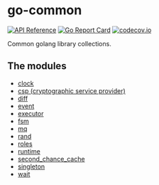 #  go-common

[![API Reference](
https://camo.githubusercontent.com/915b7be44ada53c290eb157634330494ebe3e30a/68747470733a2f2f676f646f632e6f72672f6769746875622e636f6d2f676f6c616e672f6764646f3f7374617475732e737667
)](https://godoc.org/github.com/hello2mao/go-common)
[![Go Report Card](https://goreportcard.com/badge/github.com/hello2mao/go-common)](https://goreportcard.com/report/github.com/hello2mao/go-common)
[![codecov.io](https://codecov.io/github/hello2mao/go-common/coverage.svg?branch=master)](https://codecov.io/github/hello2mao/go-common/coverage.svg?branch=master)

Common golang library collections.

## The modules

* [clock](https://github.com/hello2mao/go-common/clock)
* [csp (cryptographic service provider)](https://github.com/hello2mao/go-common/csp)
* [diff](https://github.com/hello2mao/go-common/diff)
* [event](https://github.com/hello2mao/go-common/event)
* [executor](https://github.com/hello2mao/go-common/executor)
* [fsm](https://github.com/hello2mao/go-common/fsm)
* [mq](https://github.com/hello2mao/go-common/mq)
* [rand](https://github.com/hello2mao/go-common/rand)
* [roles](https://github.com/hello2mao/go-common/roles)
* [runtime](https://github.com/hello2mao/go-common/runtime)
* [second_chance_cache](https://github.com/hello2mao/go-common/second_chance_cache)
* [singleton](https://github.com/hello2mao/go-common/singleton)
* [wait](https://github.com/hello2mao/go-common/wait)